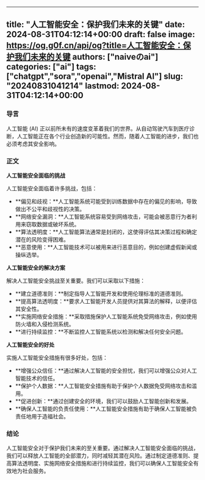 
---
title: "人工智能安全：保护我们未来的关键"
date: 2024-08-31T04:12:14+00:00
draft: false
image: https://og.g0f.cn/api/og?title=人工智能安全：保护我们未来的关键
authors: ["naiveのai"]
categories: ["ai"]
tags: ["chatgpt","sora","openai","Mistral AI"]
slug: "20240831041214"
lastmod: 2024-08-31T04:12:14+00:00
---
### 导言

人工智能 (AI) 正以前所未有的速度变革着我们的世界。从自动驾驶汽车到医疗诊断，人工智能正在各个行业创造新的可能性。然而，随着人工智能的进步，我们也必须考虑其安全影响。

### 正文

**人工智能安全面临的挑战**

人工智能安全面临着许多挑战，包括：

- **偏见和歧视：**人工智能系统可能受到训练数据中存在的偏见的影响，导致做出不公平和歧视性的决策。
- **网络安全漏洞：**人工智能系统容易受到网络攻击，可能会被恶意行为者利用来窃取数据或破坏系统。
- **算法透明度：**人工智能算法通常是封闭的，这使得评估其决策过程和确定潜在的风险变得困难。
- **恶意使用：**人工智能技术可以被用来进行恶意目的，例如创建虚假新闻或操纵选举。

**人工智能安全的解决方案**

解决人工智能安全挑战至关重要。我们可以采取以下措施：

- **建立道德准则：**制定指导人工智能开发和使用伦理标准的道德准则。
- **提高算法透明度：**要求人工智能开发人员提供对其算法的解释，以便评估其安全性。
- **实施网络安全措施：**采取措施保护人工智能系统免受网络攻击，例如使用防火墙和入侵检测系统。
- **进行持续监控：**不断监控人工智能系统以检测和解决任何安全问题。

**人工智能安全的好处**

实施人工智能安全措施有很多好处，包括：

- **增强公众信任：**通过解决人工智能的安全担忧，我们可以增强公众对人工智能技术的信任。
- **保护个人数据：**人工智能安全措施有助于保护个人数据免受网络攻击和滥用。
- **促进创新：**通过创建安全的环境，我们可以鼓励人工智能创新和发展。
- **确保人工智能的负责任使用：**人工智能安全措施有助于确保人工智能被负责任地用于造福社会。

### 结论

人工智能安全对于保护我们未来的至关重要。通过解决人工智能安全面临的挑战，我们可以释放人工智能的全部潜力，同时减轻其潜在风险。通过制定道德准则、提高算法透明度、实施网络安全措施和进行持续监控，我们可以确保人工智能安全有效地为社会服务。